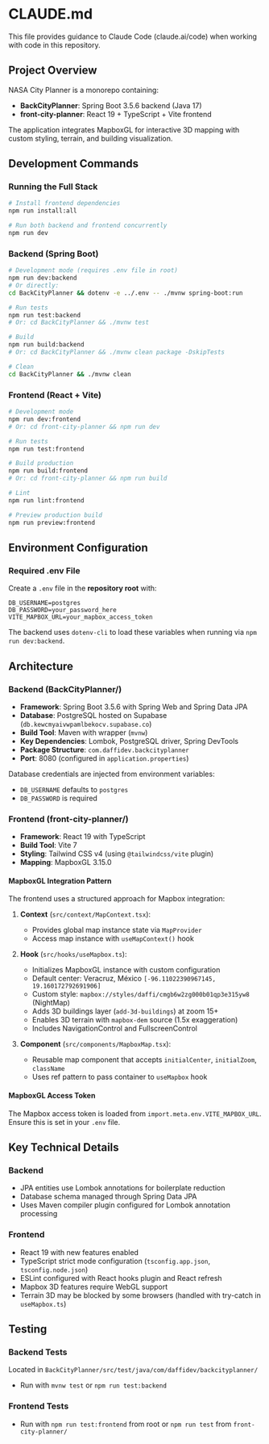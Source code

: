 # CLAUDE.md

This file provides guidance to Claude Code (claude.ai/code) when working with code in this repository.

## Project Overview

NASA City Planner is a monorepo containing:
- **BackCityPlanner**: Spring Boot 3.5.6 backend (Java 17)
- **front-city-planner**: React 19 + TypeScript + Vite frontend

The application integrates MapboxGL for interactive 3D mapping with custom styling, terrain, and building visualization.

## Development Commands

### Running the Full Stack
```bash
# Install frontend dependencies
npm run install:all

# Run both backend and frontend concurrently
npm run dev
```

### Backend (Spring Boot)
```bash
# Development mode (requires .env file in root)
npm run dev:backend
# Or directly:
cd BackCityPlanner && dotenv -e ../.env -- ./mvnw spring-boot:run

# Run tests
npm run test:backend
# Or: cd BackCityPlanner && ./mvnw test

# Build
npm run build:backend
# Or: cd BackCityPlanner && ./mvnw clean package -DskipTests

# Clean
cd BackCityPlanner && ./mvnw clean
```

### Frontend (React + Vite)
```bash
# Development mode
npm run dev:frontend
# Or: cd front-city-planner && npm run dev

# Run tests
npm run test:frontend

# Build production
npm run build:frontend
# Or: cd front-city-planner && npm run build

# Lint
npm run lint:frontend

# Preview production build
npm run preview:frontend
```

## Environment Configuration

### Required .env File
Create a `.env` file in the **repository root** with:
```
DB_USERNAME=postgres
DB_PASSWORD=your_password_here
VITE_MAPBOX_URL=your_mapbox_access_token
```

The backend uses `dotenv-cli` to load these variables when running via `npm run dev:backend`.

## Architecture

### Backend (BackCityPlanner/)
- **Framework**: Spring Boot 3.5.6 with Spring Web and Spring Data JPA
- **Database**: PostgreSQL hosted on Supabase (`db.kewcmyaivwpamlbekocv.supabase.co`)
- **Build Tool**: Maven with wrapper (`mvnw`)
- **Key Dependencies**: Lombok, PostgreSQL driver, Spring DevTools
- **Package Structure**: `com.daffidev.backcityplanner`
- **Port**: 8080 (configured in `application.properties`)

Database credentials are injected from environment variables:
- `DB_USERNAME` defaults to `postgres`
- `DB_PASSWORD` is required

### Frontend (front-city-planner/)
- **Framework**: React 19 with TypeScript
- **Build Tool**: Vite 7
- **Styling**: Tailwind CSS v4 (using `@tailwindcss/vite` plugin)
- **Mapping**: MapboxGL 3.15.0

#### MapboxGL Integration Pattern
The frontend uses a structured approach for Mapbox integration:

1. **Context** (`src/context/MapContext.tsx`):
   - Provides global map instance state via `MapProvider`
   - Access map instance with `useMapContext()` hook

2. **Hook** (`src/hooks/useMapbox.ts`):
   - Initializes MapboxGL instance with custom configuration
   - Default center: Veracruz, México `[-96.11022390967145, 19.160172792691906]`
   - Custom style: `mapbox://styles/daffi/cmgb6w2zg000b01qp3e315yw8` (NightMap)
   - Adds 3D buildings layer (`add-3d-buildings`) at zoom 15+
   - Enables 3D terrain with `mapbox-dem` source (1.5x exaggeration)
   - Includes NavigationControl and FullscreenControl

3. **Component** (`src/components/MapboxMap.tsx`):
   - Reusable map component that accepts `initialCenter`, `initialZoom`, `className`
   - Uses ref pattern to pass container to `useMapbox` hook

#### MapboxGL Access Token
The Mapbox access token is loaded from `import.meta.env.VITE_MAPBOX_URL`. Ensure this is set in your `.env` file.

## Key Technical Details

### Backend
- JPA entities use Lombok annotations for boilerplate reduction
- Database schema managed through Spring Data JPA
- Uses Maven compiler plugin configured for Lombok annotation processing

### Frontend
- React 19 with new features enabled
- TypeScript strict mode configuration (`tsconfig.app.json`, `tsconfig.node.json`)
- ESLint configured with React hooks plugin and React refresh
- Mapbox 3D features require WebGL support
- Terrain 3D may be blocked by some browsers (handled with try-catch in `useMapbox.ts`)

## Testing

### Backend Tests
Located in `BackCityPlanner/src/test/java/com/daffidev/backcityplanner/`
- Run with `mvnw test` or `npm run test:backend`

### Frontend Tests
- Run with `npm run test:frontend` from root or `npm run test` from `front-city-planner/`
